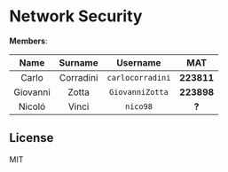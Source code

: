 ﻿# Network Security

**Members**:

|   Name   |  Surname  |     Username     |    MAT     |
| :------: | :-------: | :--------------: | :--------: |
|  Carlo   | Corradini | `carlocorradini` | **223811** |
| Giovanni |   Zotta   | `GiovanniZotta`  |   **223898**    |
|  Nicoló  |   Vinci   |     `nico98`     |   **?**    |

## License

MIT

